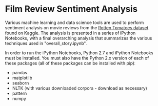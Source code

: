 # Film Review Sentiment Analysis
Various machine learning and data science tools are used to perform sentiment analysis on movie reviews from the [Rotten Tomatoes dataset](https://www.kaggle.com/c/sentiment-analysis-on-movie-reviews) found on Kaggle. The analysis is presented in a series of iPython Notebooks, with a final overarching analysis that summarizes the various techniques used in "overall\_story.ipynb".

In order to run the iPython Notebooks, Python 2.7 and iPython Notebooks must be installed. You must also have the Python 2.x version of each of these packages (all of these packages can be installed with pip):
* pandas
* matplotlib
* seaborn
* NLTK (with various downloaded corpora - download as necessary)
* pattern
* numpy
